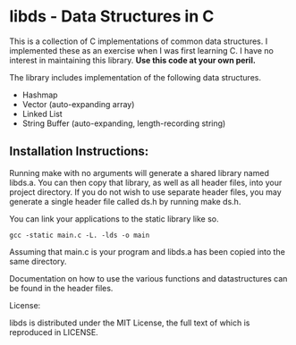# libds - Data Structures in C

This is a collection of C implementations of common data structures.
I implemented these as an exercise when I was first learning C.
I have no interest in maintaining this library. **Use this code at your own peril.**

The library includes implementation of the following data structures.

 * Hashmap
 * Vector (auto-expanding array)
 * Linked List
 * String Buffer (auto-expanding, length-recording string)

## Installation Instructions:

Running make with no arguments will generate a shared library named libds.a.
You can then copy that library, as well as all header files, into your 
project directory. If you do not wish to use separate header files, you may 
generate a single header file called ds.h by running make ds.h.

You can link your applications to the static library like so. 

    gcc -static main.c -L. -lds -o main

Assuming that main.c is your program and libds.a has been copied into the 
same directory.

Documentation on how to use the various functions and datastructures can be 
found in the header files.

License:

libds is distributed under the MIT License, the full text of which is 
reproduced in LICENSE.
